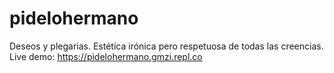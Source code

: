 # pidelohermano
Deseos y plegarias. Estética irónica pero respetuosa de todas las creencias. 
Live demo: https://pidelohermano.gmzi.repl.co

